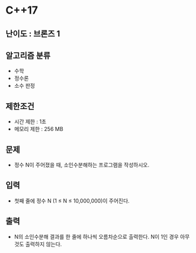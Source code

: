 # C++17

## 난이도 : 브론즈 1

## 알고리즘 분류
  - 수학
  - 정수론
  - 소수 판정

## 제한조건
  - 시간 제한 : 1초
  - 메모리 제한 : 256 MB

## 문제
  - 정수 N이 주어졌을 때, 소인수분해하는 프로그램을 작성하시오.

## 입력
  - 첫째 줄에 정수 N (1 ≤ N ≤ 10,000,000)이 주어진다.

## 출력
  - N의 소인수분해 결과를 한 줄에 하나씩 오름차순으로 출력한다. N이 1인 경우 아무것도 출력하지 않는다.
